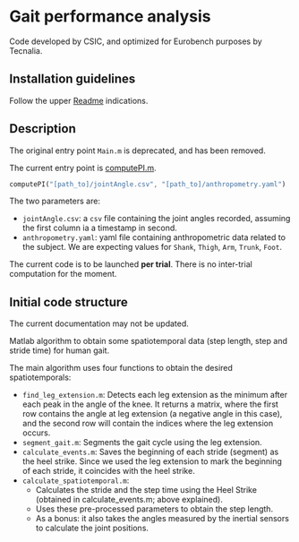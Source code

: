 # Gait performance analysis

Code developed by CSIC, and optimized for Eurobench purposes by Tecnalia.

## Installation guidelines

Follow the upper [Readme](../README.md) indications.

## Description

The original entry point `Main.m` is deprecated, and has been removed.

The current entry point is [computePI.m](computePI.m).

```octave
computePI("[path_to]/jointAngle.csv", "[path_to]/anthropometry.yaml")
```

The two parameters are:

- `jointAngle.csv`: a `csv` file containing the joint angles recorded, assuming the first column ia a timestamp in second.
- `anthropometry.yaml`: yaml file containing anthropometric data related to the subject.
  We are expecting values for `Shank`, `Thigh`, `Arm`, `Trunk`, `Foot`.

The current code is to be launched **per trial**.
There is no inter-trial computation for the moment.

## Initial code structure

The current documentation may not be updated.

Matlab algorithm to obtain some spatiotemporal data (step length, step and stride time) for human gait.

The main algorithm uses four functions to obtain the desired spatiotemporals:

- `find_leg_extension.m`:
  Detects each leg extension as the minimum after each peak in the angle of the knee.
  It returns a matrix, where the first row contains the angle at leg extension (a negative angle in this case), and the second row will contain the indices where the leg extension occurs.
- `segment_gait.m`:
  Segments the gait cycle using the leg extension.
- `calculate_events.m`:
  Saves the beginning of each stride (segment) as the heel strike.
  Since we used the leg extension to mark the beginning of each stride, it coincides with the heel strike.
- `calculate_spatiotemporal.m`:
  - Calculates the stride and the step time using the Heel Strike (obtained in calculate_events.m; above explained).
  - Uses these pre-processed parameters to obtain the step length.
  - As a bonus: it also takes the angles measured by the inertial sensors to calculate the joint positions.
